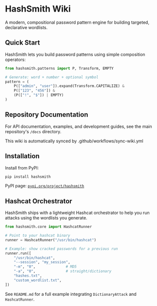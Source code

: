 # HashSmith Wiki

A modern, compositional password pattern engine for building targeted, declarative wordlists.

## Quick Start

HashSmith lets you build password patterns using simple composition operators:

```python
from hashsmith.patterns import P, Transform, EMPTY

# Generate: word + number + optional symbol
pattern = (
    P(["admin", "user"]).expand(Transform.CAPITALIZE) &
    P(["123", "456"]) &
    (P(["!", "$"]) | EMPTY)
)
```

## Repository Documentation

For API documentation, examples, and development guides, see the main repository's `/docs` directory.

This wiki is automatically synced by .github/workflows/sync-wiki.yml

## Installation

Install from PyPI:

```bash
pip install hashsmith
```

PyPI page: [`pypi.org/project/hashsmith`](https://pypi.org/project/hashsmith/)

## Hashcat Orchestrator

HashSmith ships with a lightweight Hashcat orchestrator to help you run attacks using the wordlists you generate.

```python
from hashsmith.core import HashcatRunner

# Point to your hashcat binary
runner = HashcatRunner("/usr/bin/hashcat")

# Example: show cracked passwords for a previous run
runner.run([
    "/usr/bin/hashcat",
    "--session", "my_session",
    "-m", "0",              # MD5
    "-a", "0",              # straight/dictionary
    "hashes.txt",
    "custom_wordlist.txt",
])
```

See `README.md` for a full example integrating `DictionaryAttack` and `HashcatRunner`.
